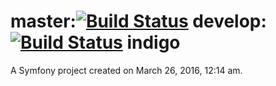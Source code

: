master:[![Build Status](https://travis-ci.org/magnabb/indigo.svg?branch=master)](https://travis-ci.org/magnabb/indigo)
develop:[![Build Status](https://travis-ci.org/magnabb/indigo.svg?branch=develop)](https://travis-ci.org/magnabb/indigo)
indigo
======

A Symfony project created on March 26, 2016, 12:14 am.

